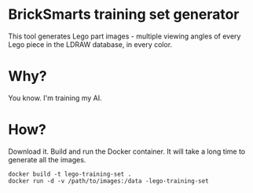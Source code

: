 # BrickSmarts training set generator

This tool generates Lego part images - multiple viewing angles of every Lego piece in the LDRAW database, in every color.

# Why?

You know. I'm training my AI.

# How?

Download it. Build and run the Docker container. It will take a long time to generate all the images.

```
docker build -t lego-training-set .
docker run -d -v /path/to/images:/data -lego-training-set
```

